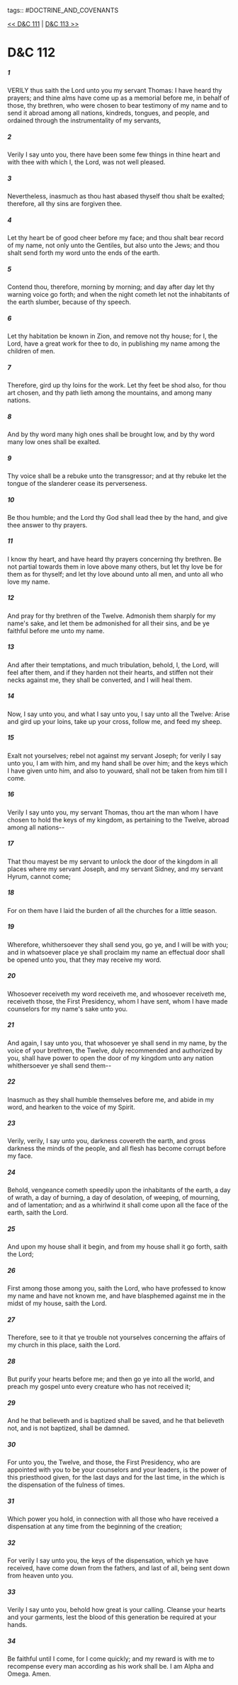tags:: #DOCTRINE_AND_COVENANTS

[<< D&C 111](DOCTRINE_AND_COVENANTS/D&C_111.md) | [D&C 113 >>](DOCTRINE_AND_COVENANTS/D&C_113.md)

# D&C 112

##### 1

VERILY thus saith the Lord unto you my servant Thomas: I have heard thy prayers; and thine alms have come up as a memorial before me, in behalf of those, thy brethren, who were chosen to bear testimony of my name and to send it abroad among all nations, kindreds, tongues, and people, and ordained through the instrumentality of my servants,

##### 2

Verily I say unto you, there have been some few things in thine heart and with thee with which I, the Lord, was not well pleased.

##### 3

Nevertheless, inasmuch as thou hast abased thyself thou shalt be exalted; therefore, all thy sins are forgiven thee.

##### 4

Let thy heart be of good cheer before my face; and thou shalt bear record of my name, not only unto the Gentiles, but also unto the Jews; and thou shalt send forth my word unto the ends of the earth.

##### 5

Contend thou, therefore, morning by morning; and day after day let thy warning voice go forth; and when the night cometh let not the inhabitants of the earth slumber, because of thy speech.

##### 6

Let thy habitation be known in Zion, and remove not thy house; for I, the Lord, have a great work for thee to do, in publishing my name among the children of men.

##### 7

Therefore, gird up thy loins for the work. Let thy feet be shod also, for thou art chosen, and thy path lieth among the mountains, and among many nations.

##### 8

And by thy word many high ones shall be brought low, and by thy word many low ones shall be exalted.

##### 9

Thy voice shall be a rebuke unto the transgressor; and at thy rebuke let the tongue of the slanderer cease its perverseness.

##### 10

Be thou humble; and the Lord thy God shall lead thee by the hand, and give thee answer to thy prayers.

##### 11

I know thy heart, and have heard thy prayers concerning thy brethren. Be not partial towards them in love above many others, but let thy love be for them as for thyself; and let thy love abound unto all men, and unto all who love my name.

##### 12

And pray for thy brethren of the Twelve. Admonish them sharply for my name's sake, and let them be admonished for all their sins, and be ye faithful before me unto my name.

##### 13

And after their temptations, and much tribulation, behold, I, the Lord, will feel after them, and if they harden not their hearts, and stiffen not their necks against me, they shall be converted, and I will heal them.

##### 14

Now, I say unto you, and what I say unto you, I say unto all the Twelve: Arise and gird up your loins, take up your cross, follow me, and feed my sheep.

##### 15

Exalt not yourselves; rebel not against my servant Joseph; for verily I say unto you, I am with him, and my hand shall be over him; and the keys which I have given unto him, and also to youward, shall not be taken from him till I come.

##### 16

Verily I say unto you, my servant Thomas, thou art the man whom I have chosen to hold the keys of my kingdom, as pertaining to the Twelve, abroad among all nations--

##### 17

That thou mayest be my servant to unlock the door of the kingdom in all places where my servant Joseph, and my servant Sidney, and my servant Hyrum, cannot come;

##### 18

For on them have I laid the burden of all the churches for a little season.

##### 19

Wherefore, whithersoever they shall send you, go ye, and I will be with you; and in whatsoever place ye shall proclaim my name an effectual door shall be opened unto you, that they may receive my word.

##### 20

Whosoever receiveth my word receiveth me, and whosoever receiveth me, receiveth those, the First Presidency, whom I have sent, whom I have made counselors for my name's sake unto you.

##### 21

And again, I say unto you, that whosoever ye shall send in my name, by the voice of your brethren, the Twelve, duly recommended and authorized by you, shall have power to open the door of my kingdom unto any nation whithersoever ye shall send them--

##### 22

Inasmuch as they shall humble themselves before me, and abide in my word, and hearken to the voice of my Spirit.

##### 23

Verily, verily, I say unto you, darkness covereth the earth, and gross darkness the minds of the people, and all flesh has become corrupt before my face.

##### 24

Behold, vengeance cometh speedily upon the inhabitants of the earth, a day of wrath, a day of burning, a day of desolation, of weeping, of mourning, and of lamentation; and as a whirlwind it shall come upon all the face of the earth, saith the Lord.

##### 25

And upon my house shall it begin, and from my house shall it go forth, saith the Lord;

##### 26

First among those among you, saith the Lord, who have professed to know my name and have not known me, and have blasphemed against me in the midst of my house, saith the Lord.

##### 27

Therefore, see to it that ye trouble not yourselves concerning the affairs of my church in this place, saith the Lord.

##### 28

But purify your hearts before me; and then go ye into all the world, and preach my gospel unto every creature who has not received it;

##### 29

And he that believeth and is baptized shall be saved, and he that believeth not, and is not baptized, shall be damned.

##### 30

For unto you, the Twelve, and those, the First Presidency, who are appointed with you to be your counselors and your leaders, is the power of this priesthood given, for the last days and for the last time, in the which is the dispensation of the fulness of times.

##### 31

Which power you hold, in connection with all those who have received a dispensation at any time from the beginning of the creation;

##### 32

For verily I say unto you, the keys of the dispensation, which ye have received, have come down from the fathers, and last of all, being sent down from heaven unto you.

##### 33

Verily I say unto you, behold how great is your calling. Cleanse your hearts and your garments, lest the blood of this generation be required at your hands.

##### 34

Be faithful until I come, for I come quickly; and my reward is with me to recompense every man according as his work shall be. I am Alpha and Omega. Amen.
